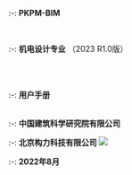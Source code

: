  :-: **PKPM-BIM**

<br/>


 :-: **机电设计专业**
（2023 R1.0版）

<br/>
<br/>

 :-: **用户手册**
<br/><br/>


:-: **中国建筑科学研究院有限公司**

:-: **北京构力科技有限公司**
 ![](images/1.png)

 :-: **2022年8月**


 